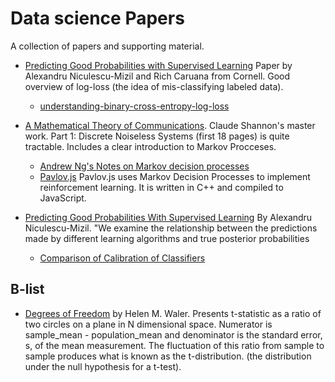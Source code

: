 # Data science Papers
A collection of papers and supporting material.

- [Predicting Good Probabilities with Supervised Learning](https://www.cs.cornell.edu/~alexn/papers/calibration.icml05.crc.rev3.pdf)
Paper by Alexandru Niculescu-Mizil and Rich Caruana from Cornell. 
Good overview of log-loss (the idea of mis-classifying labeled data).
  - [understanding-binary-cross-entropy-log-loss](https://towardsdatascience.com/understanding-binary-cross-entropy-log-loss-a-visual-explanation-a3ac6025181a)

- [A Mathematical Theory of Communications](http://math.harvard.edu/~ctm/home/text/others/shannon/entropy/entropy.pdf). Claude
Shannon's master work. Part 1: Discrete Noiseless Systems (first 18 pages) is quite tractable. Includes a
clear introduction to Markov Procceses.
  - [Andrew Ng's Notes on Markov decision processes](http://cs229.stanford.edu/notes/cs229-notes12.pdf) 
  - [Pavlov.js](https://github.com/NathanEpstein/Pavlov.js/) Pavlov.js uses Markov Decision Processes to implement reinforcement learning. It is written in C++ and compiled to JavaScript.

- [Predicting Good Probabilities With Supervised 
  Learning](https://www.cs.cornell.edu/~alexn/papers/calibration.icml05.crc.rev3.pdf) 
  By Alexandru Niculescu-Mizil. "We examine the relationship between the predictions
  made by different learning algorithms and
  true posterior probabilities

  - [Comparison of Calibration of Classifiers](https://scikit-learn.org/stable/auto_examples/calibration/plot_compare_calibration.html#id2)

## B-list
- [Degrees of Freedom](http://www.nohsteachers.info/pcaso/ap_statistics/PDFs/DegreesOfFreedom.pdf) by Helen M. Waler. 
Presents t-statistic as a ratio of two circles on a plane in N dimensional space. Numerator is sample_mean - population_mean 
and denominator is the standard error, s, of the mean measurement. The fluctuation of this ratio from sample to
sample produces what is known as the t-distribution. (the distribution under the null hypothesis for a t-test).
